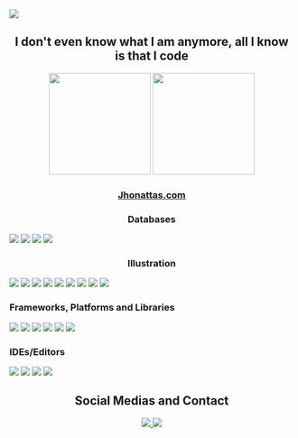 <div>
  <img src="https://komarev.com/ghpvc/?username=jhonattas&color=blue" />
 </div>
<h2 align="center">I don't even know what I am anymore, all I know is that I code</h2>

<div align="center">
  <img height="180em" src="https://github-readme-stats.vercel.app/api?username=jhonattas&show_icons=true&theme=transparent" />
  <img height="180em" src="https://github-readme-stats.vercel.app/api/top-langs/?username=jhonattas&show_icons=true&theme=transparent&layout=compact&count_private=true" />
 </div>
 
 <h3 align="center"><a href="https://jhonattas.com">Jhonattas.com</a></h3>

<h3 align="center">Databases</h3>
<div style="inline_block">
<img src="https://img.shields.io/badge/Firebase-039BE5?style=for-the-badge&logo=Firebase&logoColor=white">
<img src="https://img.shields.io/badge/MariaDB-003545?style=for-the-badge&logo=mariadb&logoColor=white">
<img src="https://img.shields.io/badge/MongoDB-%234ea94b.svg?style=for-the-badge&logo=mongodb&logoColor=white">
<img src="https://img.shields.io/badge/mysql-%2300f.svg?style=for-the-badge&logo=mysql&logoColor=white">
</div>

<h3 align="center">Illustration</h3>
<div>
<img src="https://img.shields.io/badge/Adobe%20Acrobat%20Reader-EC1C24.svg?style=for-the-badge&logo=Adobe%20Acrobat%20Reader&logoColor=white">
<img src="https://img.shields.io/badge/Adobe%20After%20Effects-9999FF.svg?style=for-the-badge&logo=Adobe%20After%20Effects&logoColor=white">
<img src="https://img.shields.io/badge/adobe%20illustrator-%23FF9A00.svg?style=for-the-badge&logo=adobe%20illustrator&logoColor=white">
<img src="https://img.shields.io/badge/adobe%20photoshop-%2331A8FF.svg?style=for-the-badge&logo=adobe%20photoshop&logoColor=white">
<img src="https://img.shields.io/badge/Adobe%20XD-470137?style=for-the-badge&logo=Adobe%20XD&logoColor=#FF61F6">
<img src="https://img.shields.io/badge/Canva-%2300C4CC.svg?style=for-the-badge&logo=Canva&logoColor=white">
<img src="https://img.shields.io/badge/Dribbble-EA4C89?style=for-the-badge&logo=dribbble&logoColor=white">
<img src="https://img.shields.io/badge/figma-%23F24E1E.svg?style=for-the-badge&logo=figma&logoColor=white">
<img src="https://img.shields.io/badge/Sketch-FFB387?style=for-the-badge&logo=sketch&logoColor=black">
</div>

<h3>Frameworks, Platforms and Libraries</h3>
<div>
<img src="https://img.shields.io/badge/bootstrap-%23563D7C.svg?style=for-the-badge&logo=bootstrap&logoColor=white
<img src="https://img.shields.io/badge/CodeIgniter-%23EF4223.svg?style=for-the-badge&logo=codeIgniter&logoColor=white
<img src="https://img.shields.io/badge/expo-1C1E24?style=for-the-badge&logo=expo&logoColor=#D04A37
<img src="https://img.shields.io/badge/express.js-%23404d59.svg?style=for-the-badge&logo=express&logoColor=%2361DAFB
<img src="https://img.shields.io/badge/Flutter-%2302569B.svg?style=for-the-badge&logo=Flutter&logoColor=white
<img src="https://img.shields.io/badge/jquery-%230769AD.svg?style=for-the-badge&logo=jquery&logoColor=white
<img src="https://img.shields.io/badge/NPM-%23CB3837.svg?style=for-the-badge&logo=npm&logoColor=white
<img src="https://img.shields.io/badge/node.js-6DA55F?style=for-the-badge&logo=node.js&logoColor=white
<img src="https://img.shields.io/badge/rails-%23CC0000.svg?style=for-the-badge&logo=ruby-on-rails&logoColor=white
<img src="https://img.shields.io/badge/react_native-%2320232a.svg?style=for-the-badge&logo=react&logoColor=%2361DAFB
<img src="https://img.shields.io/badge/vuejs-%2335495e.svg?style=for-the-badge&logo=vuedotjs&logoColor=%234FC08D
<img src="https://img.shields.io/badge/webpack-%238DD6F9.svg?style=for-the-badge&logo=webpack&logoColor=black
<img src="https://img.shields.io/badge/WordPress-%23117AC9.svg?style=for-the-badge&logo=WordPress&logoColor=white
https://img.shields.io/badge/yarn-%232C8EBB.svg?style=for-the-badge&logo=yarn&logoColor=white  
</div>

<H3>Hosting/SaaS</h3>
<div>
<img src="https://img.shields.io/badge/AWS-%23FF9900.svg?style=for-the-badge&logo=amazon-aws&logoColor=white">
<img src="https://img.shields.io/badge/Cloudflare-F38020?style=for-the-badge&logo=Cloudflare&logoColor=white">
<img src="https://img.shields.io/badge/DigitalOcean-%230167ff.svg?style=for-the-badge&logo=digitalOcean&logoColor=white">
<img src="https://img.shields.io/badge/firebase-%23039BE5.svg?style=for-the-badge&logo=firebase">
<img src="https://img.shields.io/badge/GoogleCloud-%234285F4.svg?style=for-the-badge&logo=google-cloud&logoColor=white">
<img src="https://img.shields.io/badge/heroku-%23430098.svg?style=for-the-badge&logo=heroku&logoColor=white">
</div>

<h3>IDEs/Editors</h3>
<div>
<img src="https://img.shields.io/badge/Android%20Studio-3DDC84.svg?style=for-the-badge&logo=android-studio&logoColor=white">
<img src="https://img.shields.io/badge/sublime_text-%23575757.svg?style=for-the-badge&logo=sublime-text&logoColor=important">
<img src="https://img.shields.io/badge/Visual%20Studio%20Code-0078d7.svg?style=for-the-badge&logo=visual-studio-code&logoColor=white">
<img src="https://img.shields.io/badge/Xcode-007ACC?style=for-the-badge&logo=Xcode&logoColor=white">
</div>


<h2 align="center">Social Medias and Contact</h2>
<div align="center">

  <a href="mailto:jhonattas@soucriador.com">
    <img src="https://img.shields.io/badge/Gmail-D14836?style=for-the-badge&logo=gmail&logoColor=white" target="_blank" />
  </a>
  <a href="https://www.linkedin.com/in/jhonattas/" target="_blank">
    <img src="https://img.shields.io/badge/-LinkedIn-%230077B5?style=for-the-badge&logo=linkedin&logoColor=white" target="_blank" />
  </a> 
 </div>
